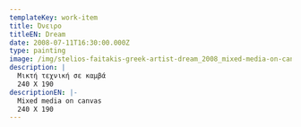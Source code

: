 ```yaml
---
templateKey: work-item
title: Όνειρο
titleEN: Dream
date: 2008-07-11T16:30:00.000Z
type: painting
image: /img/stelios-faitakis-greek-artist-dream_2008_mixed-media-on-canvas_240x190cm.jpg
description: |
  Μικτή τεχνική σε καμβά
  240 X 190
descriptionEN: |-
  Mixed media on canvas
  240 X 190
---
```


